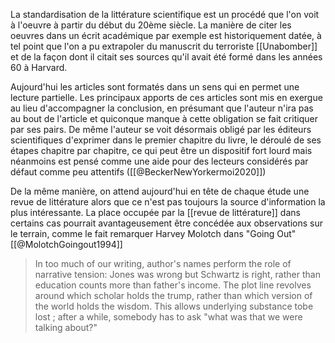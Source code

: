 La standardisation de la littérature scientifique est un procédé que l'on voit à l'oeuvre à partir du début du 20ème siècle. 
La manière de citer les oeuvres dans un écrit académique par exemple est historiquement datée, à tel point que l'on a pu extrapoler du manuscrit du terroriste [[Unabomber]] et de la façon dont il citait ses sources qu'il avait été formé dans les années 60 à Harvard. 

Aujourd'hui les articles sont formatés dans un sens qui en permet une lecture partielle. 
Les principaux apports de ces articles sont mis en exergue au lieu d'accompagner la conclusion, en présumant que l'auteur n'ira pas au bout de l'article et quiconque manque à cette obligation se fait critiquer par ses pairs. De même l'auteur se voit désormais obligé par les éditeurs scientifiques d'exprimer dans le premier chapitre du livre, le déroulé de ses étapes chapitre par chapitre, ce qui peut être un dispositif fort lourd mais néanmoins est pensé comme une aide pour des lecteurs considérés par défaut comme peu attentifs ([[@BeckerNewYorkermoi2020]])

De la même manière, on attend aujourd'hui en tête de chaque étude une revue de littérature alors que ce n'est pas toujours la source d'information la plus intéressante. La place occupée par la [[revue de littérature]] dans certains cas pourrait avantageusement être concédée aux observations sur le terrain, comme le fait remarquer Harvey Molotch dans "Going Out"[[@MolotchGoingout1994]]

>In too much of our writing, author's names
perform the role of narrative tension: Jones was wrong but Schwartz is right, rather than education counts more than father's income. The plot line revolves around which scholar holds the trump, rather than which version
of the world holds the wisdom. This allows underlying substance tobe lost ; after a while, somebody has to ask "what was that we were talking about?"



